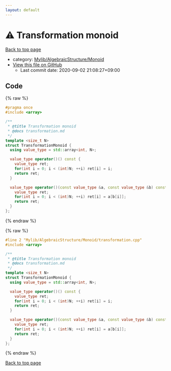 ```yaml
---
layout: default
---
```


<!-- mathjax config similar to math.stackexchange -->
<script type="text/javascript" async
  src="https://cdnjs.cloudflare.com/ajax/libs/mathjax/2.7.5/MathJax.js?config=TeX-MML-AM_CHTML">
</script>
<script type="text/x-mathjax-config">
  MathJax.Hub.Config({
    TeX: { equationNumbers: { autoNumber: "AMS" }},
    tex2jax: {
      inlineMath: [ ['$','$'] ],
      processEscapes: true
    },
    "HTML-CSS": { matchFontHeight: false },
    displayAlign: "left",
    displayIndent: "2em"
  });
</script>

<script type="text/javascript" src="https://cdnjs.cloudflare.com/ajax/libs/jquery/3.4.1/jquery.min.js"></script>
<script src="https://cdn.jsdelivr.net/npm/jquery-balloon-js@1.1.2/jquery.balloon.min.js" integrity="sha256-ZEYs9VrgAeNuPvs15E39OsyOJaIkXEEt10fzxJ20+2I=" crossorigin="anonymous"></script>
<script type="text/javascript" src="../../../../assets/js/copy-button.js"></script>
<link rel="stylesheet" href="../../../../assets/css/copy-button.css" />


# :warning: Transformation monoid

<a href="../../../../index.html">Back to top page</a>

* category: <a href="../../../../index.html#b9ce8b1117f3871719e4d3859e7574c9">Mylib/AlgebraicStructure/Monoid</a>
* <a href="{{ site.github.repository_url }}/blob/master/Mylib/AlgebraicStructure/Monoid/transformation.cpp">View this file on GitHub</a>
    - Last commit date: 2020-09-02 21:08:27+09:00




## Code

<a id="unbundled"></a>
{% raw %}
```cpp
#pragma once
#include <array>

/**
 * @title Transformation monoid
 * @docs transformation.md
 */
template <size_t N>
struct TransformationMonoid {
  using value_type = std::array<int, N>;

  value_type operator()() const {
    value_type ret;
    for(int i = 0; i < (int)N; ++i) ret[i] = i;
    return ret;
  }

  value_type operator()(const value_type &a, const value_type &b) const {
    value_type ret;
    for(int i = 0; i < (int)N; ++i) ret[i] = a[b[i]];
    return ret;
  }
};

```
{% endraw %}

<a id="bundled"></a>
{% raw %}
```cpp
#line 2 "Mylib/AlgebraicStructure/Monoid/transformation.cpp"
#include <array>

/**
 * @title Transformation monoid
 * @docs transformation.md
 */
template <size_t N>
struct TransformationMonoid {
  using value_type = std::array<int, N>;

  value_type operator()() const {
    value_type ret;
    for(int i = 0; i < (int)N; ++i) ret[i] = i;
    return ret;
  }

  value_type operator()(const value_type &a, const value_type &b) const {
    value_type ret;
    for(int i = 0; i < (int)N; ++i) ret[i] = a[b[i]];
    return ret;
  }
};

```
{% endraw %}

<a href="../../../../index.html">Back to top page</a>

